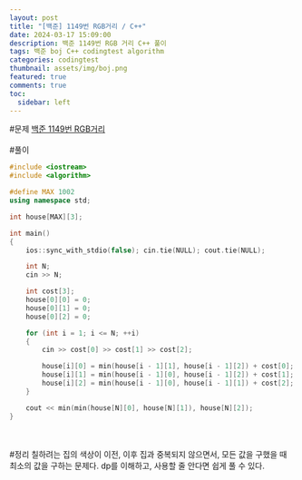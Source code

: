 ```yaml
---
layout: post
title: "[백준] 1149번 RGB거리 / C++"
date: 2024-03-17 15:09:00
description: 백준 1149번 RGB 거리 C++ 풀이
tags: 백준 boj C++ codingtest algorithm
categories: codingtest
thumbnail: assets/img/boj.png
featured: true
comments: true
toc:
  sidebar: left
---
```


#문제
[백준 1149번 RGB거리](https://www.acmicpc.net/problem/1149)
<br>
<br>
#풀이
```c++
#include <iostream>
#include <algorithm>

#define MAX 1002
using namespace std;

int house[MAX][3];

int main()
{
	ios::sync_with_stdio(false); cin.tie(NULL); cout.tie(NULL);

	int N;
	cin >> N;

	int cost[3];
	house[0][0] = 0;
	house[0][1] = 0;
	house[0][2] = 0;

	for (int i = 1; i <= N; ++i)
	{
		cin >> cost[0] >> cost[1] >> cost[2];

		house[i][0] = min(house[i - 1][1], house[i - 1][2]) + cost[0];
		house[i][1] = min(house[i - 1][0], house[i - 1][2]) + cost[1];
		house[i][2] = min(house[i - 1][0], house[i - 1][1]) + cost[2];
	}

	cout << min(min(house[N][0], house[N][1]), house[N][2]);
}
```
<br>
<br>
#정리
칠하려는 집의 색상이 이전, 이후 집과 중복되지 않으면서, 모든 값을 구했을 때 최소의 값을 구하는 문제다.
dp를 이해하고, 사용할 줄 안다면 쉽게 풀 수 있다.